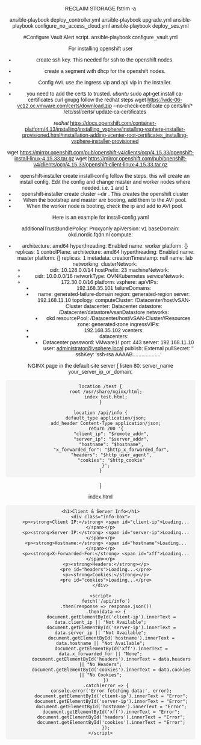RECLAIM STORAGE
fstrim -a


ansible-playbook deploy_controller.yml
ansible-playbook upgrade.yml
ansible-playbook configure_no_access_cloud.yml
ansible-playbook deploy_ses.yml

#Configure Vault Alert script.
ansible-playbook configure_vault.yml

For installing openshift user

- create ssh key. This needed for ssh to the openshift nodes.
- create a segment with dhcp for the openshift nodes.
- Config AVI. use the ingress vip and api vip in the installer.
- you need to add  the certs to trusted.
  *ubuntu*
  sudo apt-get install ca-certificates curl gnupg
  follow the redhat steps
  wget https://wdc-06-vc12.oc.vmware.com/certs/download.zip --no-check-certificate
  cp certs/lin/* /etc/ssl/certs/
  update-ca-certificates

  *redhat*
  https://docs.openshift.com/container-platform/4.13/installing/installing_vsphere/installing-vsphere-installer-provisioned.html#installation-adding-vcenter-root-certificates_installing-vsphere-installer-provisioned

wget https://mirror.openshift.com/pub/openshift-v4/clients/ocp/4.15.33/openshift-install-linux-4.15.33.tar.gz
wget https://mirror.openshift.com/pub/openshift-v4/clients/ocp/4.15.33/openshift-client-linux-4.15.33.tar.gz

- openshift-installer create install-config
  follow the steps. this will create an install config. Edit the config and change master and worker nodes where needed. i.e. 1 and 1
- openshift-installer create cluster --dir .
  This creates the openshift cluster
- When the bootstrap and master are booting, add them to the AVI pool.
- When the worker node is booting, check the ip and add to AVI pool.


Here is an example for install-config.yaml

additionalTrustBundlePolicy: Proxyonly
apiVersion: v1
baseDomain: okd.nordic.fqdn.nl
compute:
- architecture: amd64
  hyperthreading: Enabled
  name: worker
  platform: {}
  replicas: 1
controlPlane:
  architecture: amd64
  hyperthreading: Enabled
  name: master
  platform: {}
  replicas: 1
metadata:
  creationTimestamp: null
  name: lab
networking:
  clusterNetwork:
  - cidr: 10.128.0.0/14
    hostPrefix: 23
  machineNetwork:
  - cidr: 10.0.0.0/16
  networkType: OVNKubernetes
  serviceNetwork:
  - 172.30.0.0/16
platform:
  vsphere:
    apiVIPs:
    - 192.168.35.101
    failureDomains:
    - name: generated-failure-domain
      region: generated-region
      server: 192.168.11.10
      topology:
        computeCluster: /Datacenter/host/vSAN-Cluster
        datacenter: Datacenter
        datastore: /Datacenter/datastore/vsanDatastore
        networks:
        - okd
        resourcePool: /Datacenter/host/vSAN-Cluster//Resources
      zone: generated-zone
    ingressVIPs:
    - 192.168.35.102
    vcenters:
    - datacenters:
      - Datacenter
      password: VMware1!
      port: 443
      server: 192.168.11.10
      user: administrator@vsphere.local
publish: External
pullSecret: '<get this infor from redhat>'
sshKey: 'ssh-rsa AAAAB...................'



NGINX page
in the default-site
server {
    listen 80;
    server_name your_server_ip_or_domain;

    location /test {
        root /usr/share/nginx/html;
        index test.html;
    }

    location /api/info {
        default_type application/json;
        add_header Content-Type application/json;
        return 200 '{
            "client_ip": "$remote_addr",
            "server_ip": "$server_addr",
            "hostname": "$hostname",
            "x_forwarded_for": "$http_x_forwarded_for",
            "headers": "$http_user_agent",
            "cookies": "$http_cookie"
        }';
    }
}


index.html
<!DOCTYPE html>
<html lang="en">
<head>
    <meta charset="UTF-8">
    <meta name="viewport" content="width=device-width, initial-scale=1.0">
    <title>Client & Server Info</title>
    <style>
        body { font-family: Arial, sans-serif; text-align: center; margin: 50px; }
        h1 { color: #007bff; }
        .info-box { border: 1px solid #ddd; padding: 15px; margin: 10px auto; width: 50%; text-align: left; }
        pre { background: #f4f4f4; padding: 10px; border-radius: 5px; }
    </style>
</head>
<body>

    <h1>Client & Server Info</h1>
    <div class="info-box">
        <p><strong>Client IP:</strong> <span id="client-ip">Loading...</span></p>
        <p><strong>Server IP:</strong> <span id="server-ip">Loading...</span></p>
        <p><strong>Hostname:</strong> <span id="hostname">Loading...</span></p>
        <p><strong>X-Forwarded-For:</strong> <span id="xff">Loading...</span></p>
        <p><strong>Headers:</strong></p>
        <pre id="headers">Loading...</pre>
        <p><strong>Cookies:</strong></p>
        <pre id="cookies">Loading...</pre>
    </div>

    <script>
        fetch('/api/info')
        .then(response => response.json())
        .then(data => {
            document.getElementById('client-ip').innerText = data.client_ip || "Not Available";
            document.getElementById('server-ip').innerText = data.server_ip || "Not Available";
            document.getElementById('hostname').innerText = data.hostname || "Not Available";
            document.getElementById('xff').innerText = data.x_forwarded_for || "None";
            document.getElementById('headers').innerText = data.headers || "No Headers";
            document.getElementById('cookies').innerText = data.cookies || "No Cookies";
        })
        .catch(error => {
            console.error('Error fetching data:', error);
            document.getElementById('client-ip').innerText = "Error";
            document.getElementById('server-ip').innerText = "Error";
            document.getElementById('hostname').innerText = "Error";
            document.getElementById('xff').innerText = "Error";
            document.getElementById('headers').innerText = "Error";
            document.getElementById('cookies').innerText = "Error";
        });
    </script>

</body>
</html>

